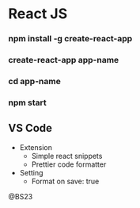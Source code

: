 # React JS

### npm install -g create-react-app
### create-react-app app-name
### cd app-name
### npm start

## VS Code
  - Extension
    - Simple react snippets
    - Prettier code formatter
  - Setting
    - Format on save: true

@BS23

